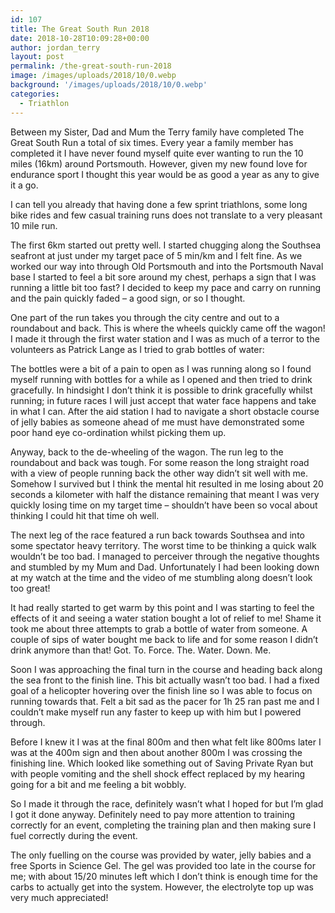 ```yaml
---
id: 107
title: The Great South Run 2018
date: 2018-10-28T10:09:28+00:00
author: jordan_terry
layout: post
permalink: /the-great-south-run-2018
image: /images/uploads/2018/10/0.webp
background: '/images/uploads/2018/10/0.webp'
categories:
  - Triathlon
---
```


Between my Sister, Dad and Mum the Terry family have completed The Great South Run a total of six times. Every year a family member has completed it I have never found myself quite ever wanting to run the 10 miles (16km) around Portsmouth. However, given my new found love for endurance sport I thought this year would be as good a year as any to give it a go.

I can tell you already that having done a few sprint triathlons, some long bike rides and few casual training runs does not translate to a very pleasant 10 mile run.&nbsp;

The first 6km started out pretty well. I started chugging along the Southsea seafront at just under my target pace of 5 min/km and I felt fine. As we worked our way into through Old Portsmouth and into the Portsmouth Naval base I started to feel a bit sore around my chest, perhaps a sign that I was running a little bit too fast? I decided to keep my pace and carry on running and the pain quickly faded &#8211; a good sign, or so I thought.&nbsp;

One part of the run takes you through the city centre and out to a roundabout and back. This is where the wheels quickly came off the wagon! I made it through the first water station and I was as much of a terror to the volunteers as Patrick Lange as I tried to grab bottles of water:

<blockquote class="imgur-embed-pub" lang="en" data-id="P47uADb" data-context="false" ><a href="//imgur.com/P47uADb"></a></blockquote><script async src="//s.imgur.com/min/embed.js" charset="utf-8"></script>

The bottles were a bit of a pain to open as I was running along so I found myself running with bottles for a while as I opened and then tried to drink gracefully. In hindsight I don&#8217;t think it is possible to drink gracefully whilst running; in future races I will just accept that water face happens and take in what I can. After the aid station I had to navigate a short obstacle course of jelly babies as someone ahead of me must have demonstrated some poor hand eye co-ordination whilst picking them up.

Anyway, back to the de-wheeling of the wagon. The run leg to the roundabout and back was tough. For some reason the long straight road with a view of people running back the other way didn&#8217;t sit well with me. Somehow I survived but I think the mental hit resulted in me losing about 20 seconds a kilometer with half the distance remaining that meant I was very quickly losing time on my target time &#8211; shouldn&#8217;t have been so vocal about thinking I could hit that time oh well.&nbsp;

The next leg of the race featured a run back towards Southsea and into some spectator heavy territory. The worst time to be thinking a quick walk wouldn&#8217;t be too bad. I managed to perceiver through the negative thoughts and stumbled by my Mum and Dad. Unfortunately I had been looking down at my watch at the time and the video of me stumbling along doesn&#8217;t look too great!

It had really started to get warm by this point and I was starting to feel the effects of it and seeing a water station bought a lot of relief to me! Shame it took me about three attempts to grab a bottle of water from someone. A couple of sips of water bought me back to life and for some reason I didn&#8217;t drink anymore than that! Got. To. Force. The. Water. Down. Me.&nbsp;

Soon I was approaching the final turn in the course and heading back along the sea front to the finish line. This bit actually wasn&#8217;t too bad. I had a fixed goal of a helicopter hovering over the finish line so I was able to focus on running towards that. Felt a bit sad as the pacer for 1h 25 ran past me and I couldn&#8217;t make myself run any faster to keep up with him but I powered through.&nbsp;

Before I knew it I was at the final 800m and then what felt like 800ms later I was at the 400m sign and then about another 800m I was crossing the finishing line. Which looked like something out of Saving Private Ryan but with people vomiting and the shell shock effect replaced by my hearing going for a bit and me feeling a bit wobbly.

So I made it through the race, definitely wasn&#8217;t what I hoped for but I&#8217;m glad I got it done anyway. Definitely need to pay more attention to training correctly for an event, completing the training plan and then making sure I fuel correctly during the event.&nbsp;

The only fuelling on the course was provided by water, jelly babies and a free Sports in Science Gel. The gel was provided too late in the course for me; with about 15/20 minutes left which I don&#8217;t think is enough time for the carbs to actually get into the system. However, the electrolyte top up was very much appreciated!&nbsp;